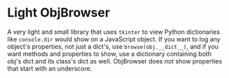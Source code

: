 # Light ObjBrowser

A very light and small library that uses `tkinter` to view Python dictionaries like `console.dir` would show on a JavaScript object. If you want to log any object's properties, not just a dict's, use `browse(obj.__dict__)`, and if you want methods and properties to show, use a dictionary containing both obj's dict and its class's dict as well. ObjBrowser does *not* show properties that start with an underscore.
